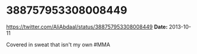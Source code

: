 # 388757953308008449
https://twitter.com/AliAbdaal/status/388757953308008449
**Date:** 2013-10-11

Covered in sweat that isn't my own #MMA
